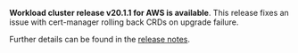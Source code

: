**Workload cluster release v20.1.1 for AWS is available**. This release fixes an issue with cert-manager rolling back CRDs on upgrade failure.

Further details can be found in the [release notes](https://docs.giantswarm.io/changes/workload-cluster-releases-aws/releases/aws-v20.1.1/).

